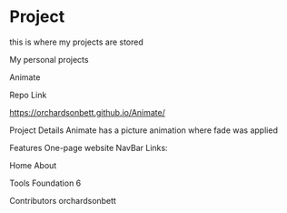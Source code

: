 # Project
this is where my projects are stored

My personal projects

Animate

Repo Link

https://orchardsonbett.github.io/Animate/

Project Details Animate has a picture animation where fade was applied

Features One-page website NavBar Links:

Home
About 

Tools Foundation 6

Contributors orchardsonbett



